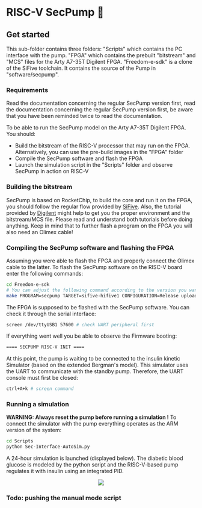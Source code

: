 # RISC-V SecPump :syringe:

## Get started
This sub-folder contains three folders: "Scripts" which contains the PC interface with the pump. "FPGA" which contains the prebuilt "bitstream" and "MCS" files for the Arty A7-35T Digilent FPGA. "Freedom-e-sdk" is a clone of the SiFive toolchain. It contains the source of the Pump in "software/secpump".

### Requirements
Read the documentation concerning the regular SecPump version first, read the documentation concerning the regular SecPump version first, be aware that you have been reminded twice to read the documentation.

To be able to run the SecPump model on the Arty A7-35T Digilent FPGA. You should:
- Build the bitstream of the RISC-V processor that may run on the FPGA. Alternatively, you can use the pre-build images in the "FPGA" folder
- Compile the SecPump software and flash the FPGA
- Launch the simulation script in the "Scripts" folder and observe SecPump in action on RISC-V

### Building the bitstream

SecPump is based on RocketChip, to build the core and run it on the FPGA, you should follow the regular flow provided by [SiFive](https://github.com/sifive/freedom). Also, the tutorial provided by [Digilent](https://github.com/sifive/freedom) might help to get you the proper environment and the bitstream/MCS file. Please read and understand both tutorials before doing anything. Keep in mind that to further flash a program on the FPGA you will also need an Olimex cable!

### Compiling the SecPump software and flashing the FPGA

Assuming you were able to flash the FPGA and properly connect the Olimex cable to the latter. To flash the SecPump software on the RISC-V board enter the following commands:

~~~bash
cd Freedom-e-sdk
# You can adjust the following command according to the version you want
make PROGRAM=secpump TARGET=sifive-hifive1 CONFIGURATION=Release upload
~~~

The FPGA is supposed to be flashed with the SecPump software. You can check it through the serial interface:
~~~bash
screen /dev/ttyUSB1 57600 # check UART peripheral first
~~~

If everything went well you be able to observe the Firmware booting:
~~~bash
==== SECPUMP RISC-V INIT ====
~~~

At this point, the pump is waiting to be connected to the insulin kinetic Simulator (based on the extended Bergman's model). This simulator uses the UART to communicate with the standby pump. Therefore, the UART console must first be closed:
~~~bash
ctrl+A+k # screen command
~~~

### Running a simulation

**WARNING: Always reset the pump before running a simulation !** 
To connect the simulator with the pump everything operates as the ARM version of the system:
~~~bash
cd Scripts
python Sec-Interface-AutoSim.py
~~~

A 24-hour simulation is launched (displayed below). The diabetic blood glucose is modeled by the python script and the RISC-V-based pump regulates it with insulin using an integrated PID.

<p align="center">
    <img src="https://github.com/r3glisss/SecPump/blob/master/Img/Sec-Vanilla.gif">
</p>

### Todo: pushing the manual mode script
